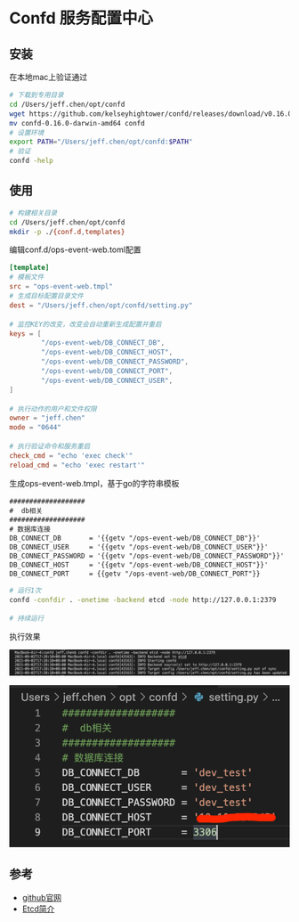 # Confd 服务配置中心

## 安装

在本地mac上验证通过

```bash
# 下载到专用目录
cd /Users/jeff.chen/opt/confd
wget https://github.com/kelseyhightower/confd/releases/download/v0.16.0/confd-0.16.0-darwin-amd64
mv confd-0.16.0-darwin-amd64 confd
# 设置环境
export PATH="/Users/jeff.chen/opt/confd:$PATH"
# 验证
confd -help
```

## 使用

```bash
# 构建相关目录
cd /Users/jeff.chen/opt/confd
mkdir -p ./{conf.d,templates}
```

编辑conf.d/ops-event-web.toml配置

```toml
[template]
# 模板文件
src = "ops-event-web.tmpl"
# 生成目标配置目录文件
dest = "/Users/jeff.chen/opt/confd/setting.py"

# 监控KEY的改变，改变会自动重新生成配置并重启
keys = [ 
        "/ops-event-web/DB_CONNECT_DB",
        "/ops-event-web/DB_CONNECT_HOST",
        "/ops-event-web/DB_CONNECT_PASSWORD",
        "/ops-event-web/DB_CONNECT_PORT",
        "/ops-event-web/DB_CONNECT_USER",
]

# 执行动作的用户和文件权限
owner = "jeff.chen" 
mode = "0644"

# 执行验证命令和服务重启
check_cmd = "echo 'exec check'"
reload_cmd = "echo 'exec restart'"
```

生成ops-event-web.tmpl，基于go的字符串模板

```golang
###################
#  db相关
###################
# 数据库连接
DB_CONNECT_DB       = '{{getv "/ops-event-web/DB_CONNECT_DB"}}'
DB_CONNECT_USER     = '{{getv "/ops-event-web/DB_CONNECT_USER"}}'
DB_CONNECT_PASSWORD = '{{getv "/ops-event-web/DB_CONNECT_PASSWORD"}}'
DB_CONNECT_HOST     = '{{getv "/ops-event-web/DB_CONNECT_HOST"}}'
DB_CONNECT_PORT     = {{getv "/ops-event-web/DB_CONNECT_PORT"}}
```

```bash
# 运行1次
confd -confdir . -onetime -backend etcd -node http://127.0.0.1:2379

# 持续运行
```

执行效果

![运行log](./confd_log.png)

![生成的文件](confd_result.png)

## 参考

* [github官网](https://github.com/kelseyhightower/confd)
* [Etcd简介](../DB/etcd.md)